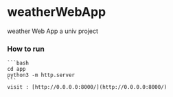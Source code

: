 # weatherWebApp
weather Web App a univ project



### How to run

    ```bash
    cd app
    python3 -m http.server
    ```
    visit : [http://0.0.0.0:8000/](http://0.0.0.0:8000/)